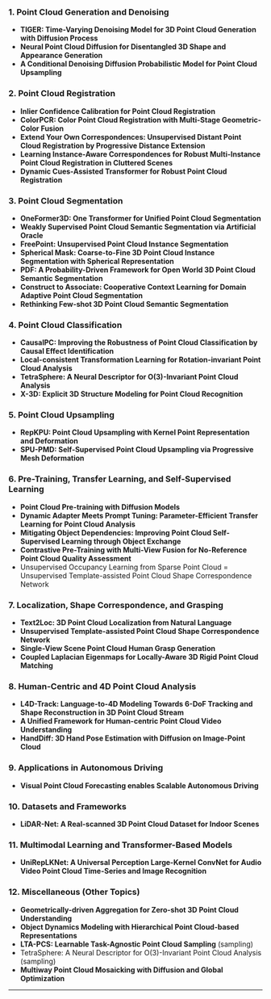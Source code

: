 

### 1. **Point Cloud Generation and Denoising**
- **TIGER: Time-Varying Denoising Model for 3D Point Cloud Generation with Diffusion Process**
- **Neural Point Cloud Diffusion for Disentangled 3D Shape and Appearance Generation**
- **A Conditional Denoising Diffusion Probabilistic Model for Point Cloud Upsampling**

### 2. **Point Cloud Registration**
- **Inlier Confidence Calibration for Point Cloud Registration**
- **ColorPCR: Color Point Cloud Registration with Multi-Stage Geometric-Color Fusion**
- **Extend Your Own Correspondences: Unsupervised Distant Point Cloud Registration by Progressive Distance Extension**
- **Learning Instance-Aware Correspondences for Robust Multi-Instance Point Cloud Registration in Cluttered Scenes**
- **Dynamic Cues-Assisted Transformer for Robust Point Cloud Registration**

### 3. **Point Cloud Segmentation**
- **OneFormer3D: One Transformer for Unified Point Cloud Segmentation**
- **Weakly Supervised Point Cloud Semantic Segmentation via Artificial Oracle**
- **FreePoint: Unsupervised Point Cloud Instance Segmentation**
- **Spherical Mask: Coarse-to-Fine 3D Point Cloud Instance Segmentation with Spherical Representation**
- **PDF: A Probability-Driven Framework for Open World 3D Point Cloud Semantic Segmentation**
- **Construct to Associate: Cooperative Context Learning for Domain Adaptive Point Cloud Segmentation**
- **Rethinking Few-shot 3D Point Cloud Semantic Segmentation**

### 4. **Point Cloud Classification**
- **CausalPC: Improving the Robustness of Point Cloud Classification by Causal Effect Identification**
- **Local-consistent Transformation Learning for Rotation-invariant Point Cloud Analysis**
- **TetraSphere: A Neural Descriptor for O(3)-Invariant Point Cloud Analysis**
- **X-3D: Explicit 3D Structure Modeling for Point Cloud Recognition**

### 5. **Point Cloud Upsampling**
- **RepKPU: Point Cloud Upsampling with Kernel Point Representation and Deformation**
- **SPU-PMD: Self-Supervised Point Cloud Upsampling via Progressive Mesh Deformation**

### 6. **Pre-Training, Transfer Learning, and Self-Supervised Learning**
- **Point Cloud Pre-training with Diffusion Models**
- **Dynamic Adapter Meets Prompt Tuning: Parameter-Efficient Transfer Learning for Point Cloud Analysis**
- **Mitigating Object Dependencies: Improving Point Cloud Self-Supervised Learning through Object Exchange**
- **Contrastive Pre-Training with Multi-View Fusion for No-Reference Point Cloud Quality Assessment**
- Unsupervised Occupancy Learning from Sparse Point Cloud
= Unsupervised Template-assisted Point Cloud Shape Correspondence Network


### 7. **Localization, Shape Correspondence, and Grasping**
- **Text2Loc: 3D Point Cloud Localization from Natural Language**
- **Unsupervised Template-assisted Point Cloud Shape Correspondence Network**
- **Single-View Scene Point Cloud Human Grasp Generation**
- **Coupled Laplacian Eigenmaps for Locally-Aware 3D Rigid Point Cloud Matching**

### 8. **Human-Centric and 4D Point Cloud Analysis**
- **L4D-Track: Language-to-4D Modeling Towards 6-DoF Tracking and Shape Reconstruction in 3D Point Cloud Stream**
- **A Unified Framework for Human-centric Point Cloud Video Understanding**
- **HandDiff: 3D Hand Pose Estimation with Diffusion on Image-Point Cloud**

### 9. **Applications in Autonomous Driving**
- **Visual Point Cloud Forecasting enables Scalable Autonomous Driving**

### 10. **Datasets and Frameworks**
- **LiDAR-Net: A Real-scanned 3D Point Cloud Dataset for Indoor Scenes**

### 11. **Multimodal Learning and Transformer-Based Models**
- **UniRepLKNet: A Universal Perception Large-Kernel ConvNet for Audio Video Point Cloud Time-Series and Image Recognition**

### 12. **Miscellaneous (Other Topics)**
- **Geometrically-driven Aggregation for Zero-shot 3D Point Cloud Understanding**
- **Object Dynamics Modeling with Hierarchical Point Cloud-based Representations**
- **LTA-PCS: Learnable Task-Agnostic Point Cloud Sampling** (sampling)
- TetraSphere: A Neural Descriptor for O(3)-Invariant Point Cloud Analysis (sampling)
- **Multiway Point Cloud Mosaicking with Diffusion and Global Optimization**

---


